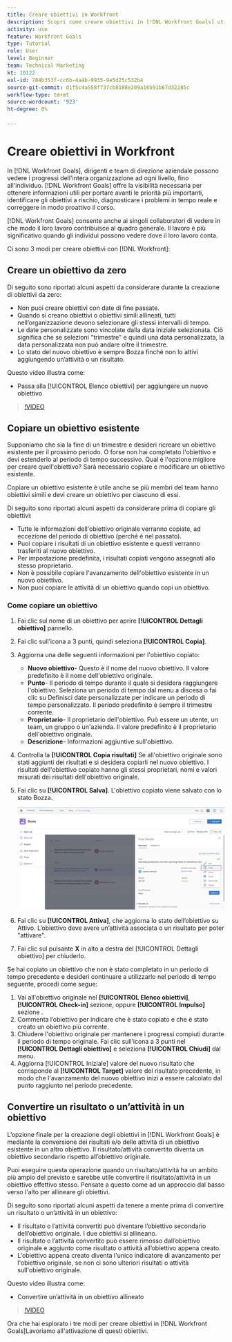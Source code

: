 ```yaml
---
title: Creare obiettivi in Workfront
description: Scopri come creare obiettivi in [!DNL Workfront Goals] utilizzando tre opzioni diverse.
activity: use
feature: Workfront Goals
type: Tutorial
role: User
level: Beginner
team: Technical Marketing
kt: 10122
exl-id: 784b353f-cc6b-4a4b-9935-9e5d25c532b4
source-git-commit: d1f5c4a558f737cb8188e209a16b91b67d32285c
workflow-type: tm+mt
source-wordcount: '923'
ht-degree: 0%

---
```


# Creare obiettivi in Workfront

In [!DNL Workfront Goals], dirigenti e team di direzione aziendale possono vedere i progressi dell&#39;intera organizzazione ad ogni livello, fino all&#39;individuo. [!DNL Workfront Goals] offre la visibilità necessaria per ottenere informazioni utili per portare avanti le priorità più importanti, identificare gli obiettivi a rischio, diagnosticare i problemi in tempo reale e correggere in modo proattivo il corso.

[!DNL Workfront Goals] consente anche ai singoli collaboratori di vedere in che modo il loro lavoro contribuisce al quadro generale. Il lavoro è più significativo quando gli individui possono vedere dove il loro lavoro conta.

Ci sono 3 modi per creare obiettivi con [!DNL Workfront]:

## Creare un obiettivo da zero

Di seguito sono riportati alcuni aspetti da considerare durante la creazione di obiettivi da zero:

* Non puoi creare obiettivi con date di fine passate.
* Quando si creano obiettivi o obiettivi simili allineati, tutti nell’organizzazione devono selezionare gli stessi intervalli di tempo.
* Le date personalizzate sono vincolate dalla data iniziale selezionata. Ciò significa che se selezioni &quot;trimestre&quot; e quindi una data personalizzata, la data personalizzata non può andare oltre il trimestre.
* Lo stato del nuovo obiettivo è sempre Bozza finché non lo attivi aggiungendo un’attività o un risultato.

Questo video illustra come:

* Passa alla [!UICONTROL Elenco obiettivi] per aggiungere un nuovo obiettivo

>[!VIDEO](https://video.tv.adobe.com/v/335191/?quality=12)

## Copiare un obiettivo esistente

Supponiamo che sia la fine di un trimestre e desideri ricreare un obiettivo esistente per il prossimo periodo. O forse non hai completato l&#39;obiettivo e devi estenderlo al periodo di tempo successivo. Qual è l&#39;opzione migliore per creare quell&#39;obiettivo? Sarà necessario copiare e modificare un obiettivo esistente.

Copiare un obiettivo esistente è utile anche se più membri del team hanno obiettivi simili e devi creare un obiettivo per ciascuno di essi.

Di seguito sono riportati alcuni aspetti da considerare prima di copiare gli obiettivi:

* Tutte le informazioni dell&#39;obiettivo originale verranno copiate, ad eccezione del periodo di obiettivo (perché è nel passato).
* Puoi copiare i risultati di un obiettivo esistente e questi verranno trasferiti al nuovo obiettivo.
* Per impostazione predefinita, i risultati copiati vengono assegnati allo stesso proprietario.
* Non è possibile copiare l&#39;avanzamento dell&#39;obiettivo esistente in un nuovo obiettivo.
* Non puoi copiare le attività di un obiettivo quando copi un obiettivo.

### Come copiare un obiettivo

1. Fai clic sul nome di un obiettivo per aprire **[!UICONTROL Dettagli obiettivo]** pannello.
1. Fai clic sull’icona a 3 punti, quindi seleziona **[!UICONTROL Copia]**.
1. Aggiorna una delle seguenti informazioni per l&#39;obiettivo copiato:
   * **Nuovo obiettivo**- Questo è il nome del nuovo obiettivo. Il valore predefinito è il nome dell&#39;obiettivo originale.
   * **Punto**- Il periodo di tempo durante il quale si desidera raggiungere l&#39;obiettivo. Seleziona un periodo di tempo dal menu a discesa o fai clic su Definisci date personalizzate per indicare un periodo di tempo personalizzato. Il periodo predefinito è sempre il trimestre corrente.
   * **Proprietario**- Il proprietario dell&#39;obiettivo. Può essere un utente, un team, un gruppo o un&#39;azienda. Il valore predefinito è il proprietario dell&#39;obiettivo originale.
   * **Descrizione**- Informazioni aggiuntive sull&#39;obiettivo.

1. Controlla la **[!UICONTROL Copia risultati]** Se all&#39;obiettivo originale sono stati aggiunti dei risultati e si desidera copiarli nel nuovo obiettivo. I risultati dell&#39;obiettivo copiato hanno gli stessi proprietari, nomi e valori misurati dei risultati dell&#39;obiettivo originale.

1. Fai clic su **[!UICONTROL Salva]**. L&#39;obiettivo copiato viene salvato con lo stato Bozza.

   ![Un&#39;immagine del [!UICONTROL Dettagli obiettivo] pannello in [!DNL Workfront Goals] con [!UICONTROL Copia] opzione](assets/03-workfront-goals-copy-a-goal.png)

1. Fai clic su **[!UICONTROL Attiva]**, che aggiorna lo stato dell’obiettivo su Attivo. L’obiettivo deve avere un’attività associata o un risultato per poter &quot;attivare&quot;.

1. Fai clic sul pulsante **X** in alto a destra del [!UICONTROL Dettagli obiettivo] per chiuderlo.

Se hai copiato un obiettivo che non è stato completato in un periodo di tempo precedente e desideri continuare a utilizzarlo nel periodo di tempo seguente, procedi come segue:

1. Vai all&#39;obiettivo originale nel **[!UICONTROL Elenco obiettivi]**, **[!UICONTROL Check-in]** sezione, oppure **[!UICONTROL Impulso]** sezione .
1. Commenta l’obiettivo per indicare che è stato copiato e che è stato creato un obiettivo più corrente.
1. Chiudere l&#39;obiettivo originale per mantenere i progressi compiuti durante il periodo di tempo originale. Fai clic sull’icona a 3 punti nel **[!UICONTROL Dettagli obiettivo]** e seleziona **[!UICONTROL Chiudi]** dal menu.
1. Aggiorna [!UICONTROL Iniziale] valore del nuovo risultato che corrisponde al **[!UICONTROL Target]** valore del risultato precedente, in modo che l&#39;avanzamento del nuovo obiettivo inizi a essere calcolato dal punto raggiunto nel periodo precedente.

## Convertire un risultato o un’attività in un obiettivo

L’opzione finale per la creazione degli obiettivi in [!DNL Workfront Goals] è mediante la conversione dei risultati e/o delle attività di un obiettivo esistente in un altro obiettivo. Il risultato/attività convertito diventa un obiettivo secondario rispetto all’obiettivo originale.

Puoi eseguire questa operazione quando un risultato/attività ha un ambito più ampio del previsto e sarebbe utile convertire il risultato/attività in un obiettivo effettivo stesso. Pensate a questo come ad un approccio dal basso verso l&#39;alto per allineare gli obiettivi.

Di seguito sono riportati alcuni aspetti da tenere a mente prima di convertire un risultato o un’attività in un obiettivo:

* Il risultato o l’attività convertiti può diventare l’obiettivo secondario dell’obiettivo originale. I due obiettivi si allineano.
* Il risultato o l’attività convertito può essere rimosso dall’obiettivo originale e aggiunto come risultato o attività all’obiettivo appena creato.
* L&#39;obiettivo appena creato diventa l&#39;unico indicatore di avanzamento per l&#39;obiettivo originale, se non ci sono ulteriori risultati o attività sull&#39;obiettivo originale.

Questo video illustra come:

* Convertire un’attività in un obiettivo allineato

>[!VIDEO](https://video.tv.adobe.com/v/335192/?quality=12)

Ora che hai esplorato i tre modi per creare obiettivi in [!DNL Workfront Goals]Lavoriamo all&#39;attivazione di questi obiettivi.
